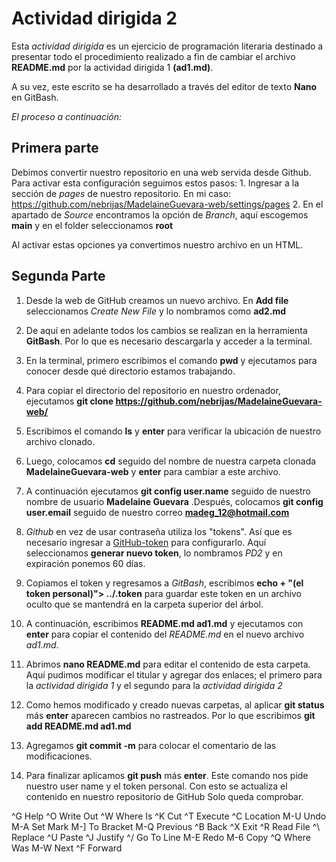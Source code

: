
# Actividad dirigida 2

Esta *actividad dirigida* es un ejercicio de programación literaria destinado a presentar todo el
procedimiento realizado a fin de cambiar el archivo **README.md** por la actividad dirigida 1 **(ad1.md)**.

A su vez, este escrito se ha desarrollado a través del editor de texto **Nano** en GitBash.

*El proceso a continuación:*

## Primera parte

Debimos convertir nuestro repositorio en una web servida desde Github. Para activar esta configuración seguimos estos pasos:
	1. Ingresar a la sección de *pages* de nuestro repositorio. En mi caso: https://github.com/nebrijas/MadelaineGuevara-web/settings/pages
        2. En el apartado de *Source* encontramos la opción de *Branch*, aquí escogemos **main** y en el folder seleccionamos **root**

Al activar estas opciones ya convertimos nuestro archivo en un HTML.


## Segunda Parte

1. Desde la web de GitHub creamos un nuevo archivo. En **Add file** seleccionamos *Create New File* y lo nombramos como **ad2.md**

2. De aquí en adelante todos los cambios se realizan en la herramienta **GitBash**. Por lo que es necesario descargarla y acceder a la terminal.

3. En la terminal, primero escribimos el comando **pwd** y ejecutamos para conocer desde qué directorio estamos trabajando.

4. Para copiar el directorio del repositorio en nuestro ordenador, ejecutamos **git clone https://github.com/nebrijas/MadelaineGuevara-web/**

5. Escribimos el comando **ls** y **enter** para verificar la ubicación de nuestro archivo clonado.

6. Luego, colocamos **cd** seguido del nombre de nuestra carpeta clonada **MadelaineGuevara-web** y **enter** para cambiar a este archivo.

7. A continuación ejecutamos **git config user.name** seguido de nuestro nombre de usuario **Madelaine Guevara** .Después, colocamos **git config user.email** seguido de nuestro correo
**madeg_12@hotmail.com** 

8. *Github* en vez de usar contraseña utiliza los "tokens". Así que es necesario ingresar a [GitHub-token](https://github.com/settings/tokens) para configurarlo. 
Aquí seleccionamos **generar nuevo token**, lo nombramos *PD2* y en expiración ponemos 60 días.

9. Copiamos el token y regresamos a *GitBash*, escribimos **echo + "(el token personal)"> ../.token** para guardar este token en un archivo 
oculto que se mantendrá en la carpeta superior del árbol.

10. A continuación, escribimos **README.md ad1.md** y ejecutamos con **enter** para copiar el contenido del *README.md* en el nuevo archivo *ad1.md*.

11. Abrimos **nano README.md** para editar el contenido de esta carpeta. Aquí pudimos modificar el titular y agregar dos enlaces; 
el primero para la *actividad dirigida 1* y el segundo para la *actividad dirigida 2*

12. Como hemos modificado y creado nuevas carpetas, al aplicar **git status** más **enter** aparecen cambios no rastreados. Por lo que escribimos **git add README.md ad1.md** 

13. Agregamos **git commit -m** para colocar el comentario de las modificaciones. 

14. Para finalizar aplicamos **git push** más **enter**. Este comando nos pide nuestro user name y el token personal. Con esto se actualiza el contenido en nuestro repositorio de GitHub
Solo queda comprobar.


   



































^G Help          ^O Write Out     ^W Where Is      ^K Cut           ^T Execute       ^C Location      M-U Undo         M-A Set Mark     M-] To Bracket   M-Q Previous     ^B Back
^X Exit          ^R Read File     ^\ Replace       ^U Paste         ^J Justify       ^/ Go To Line    M-E Redo         M-6 Copy         ^Q Where Was     M-W Next         ^F Forward
 
 
